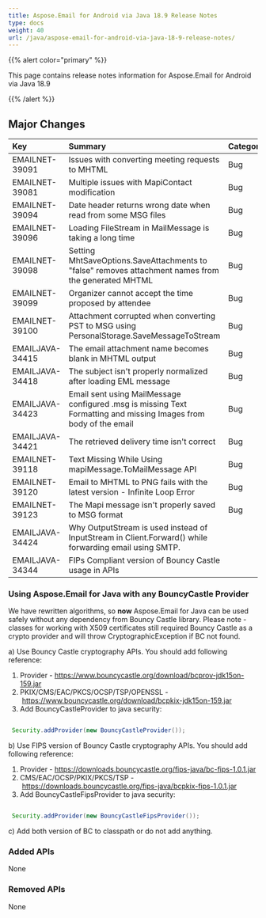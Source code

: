 ```yaml
---
title: Aspose.Email for Android via Java 18.9 Release Notes
type: docs
weight: 40
url: /java/aspose-email-for-android-via-java-18-9-release-notes/
---
```


{{% alert color="primary" %}} 

This page contains release notes information for Aspose.Email for Android via Java 18.9

{{% /alert %}} 
## **Major Changes**


|**Key**|**Summary**|**Category**|
| :- | :- | :- |
|EMAILNET-39091 |Issues with converting meeting requests to MHTML|Bug|
|EMAILNET-39081|Multiple issues with MapiContact modification|Bug|
|EMAILNET-39094|Date header returns wrong date when read from some MSG files|Bug|
|EMAILNET-39096|Loading FileStream in MailMessage is taking a long time|Bug|
|EMAILNET-39098|Setting MhtSaveOptions.SaveAttachments to "false" removes attachment names from the generated MHTML|Bug|
|EMAILNET-39099|Organizer cannot accept the time proposed by attendee|Bug|
|EMAILNET-39100|Attachment corrupted when converting PST to MSG using PersonalStorage.SaveMessageToStream|Bug|
|EMAILJAVA-34415|The email attachment name becomes blank in MHTML output|Bug|
|EMAILJAVA-34418|The subject isn't properly normalized after loading EML message|Bug|
|EMAILJAVA-34423|Email sent using MailMessage configured .msg is missing Text Formatting and missing Images from body of the email|Bug|
|EMAILJAVA-34421|The retrieved delivery time isn't correct|Bug|
|EMAILNET-39118|Text Missing While Using mapiMessage.ToMailMessage API|Bug|
|EMAILNET-39120|Email to MHTML to PNG fails with the latest version - Infinite Loop Error|Bug|
|EMAILNET-39123|The Mapi message isn't properly saved to MSG format|Bug|
|EMAILJAVA-34424|Why OutputStream is used instead of InputStream in Client.Forward() while forwarding email using SMTP.| |
|EMAILJAVA-34344|FIPs Compliant version of Bouncy Castle usage in APIs| |

### **Using Aspose.Email for Java with any BouncyCastle Provider**
We have rewritten algorithms, so **now** Aspose.Email for Java can be used safely without any dependency from Bouncy Castle library. Please note - classes for working with X509 certificates still required Bouncy Castle as a crypto provider and will throw CryptographicException if BC not found.

a) Use Bouncy Castle cryptography APIs.
You should add following reference:

1. Provider - <https://www.bouncycastle.org/download/bcprov-jdk15on-159.jar>
1. PKIX/CMS/EAC/PKCS/OCSP/TSP/OPENSSL - <https://www.bouncycastle.org/download/bcpkix-jdk15on-159.jar>
1. Add BouncyCastleProvider to java security:

``` java

 Security.addProvider(new BouncyCastleProvider());

```

b) Use FIPS version of Bouncy Castle cryptography APIs.
You should add following reference:

1. Provider - <https://downloads.bouncycastle.org/fips-java/bc-fips-1.0.1.jar>
1. CMS/EAC/OCSP/PKIX/PKCS/TSP - <https://downloads.bouncycastle.org/fips-java/bcpkix-fips-1.0.1.jar>
1. Add BouncyCastleFipsProvider to java security:

``` java

 Security.addProvider(new BouncyCastleFipsProvider());

```

c) Add both version of BC to classpath or do not add anything.
### **Added APIs**
None
### **Removed APIs**
None
